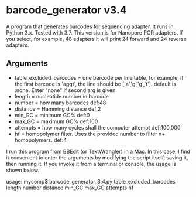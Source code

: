 # barcode_generator v3.4
A program that generates barcodes for sequencing adapter. It runs in Python 3.x. Tested with 3.7.
This version is for Nanopore PCR adapters. If you select, for example, 48 adapters it will print 
24 forward and 24 reverse adapters. 

## Arguments
* table_excluded_barcodes = one barcode per line table, for example, if the first barcode is 'aggt', the line
should be ['a','g','g','t']. default is :none. Enter "none" if second arg is given. 
* length = nucleotide number in barcode 
* number = how many barcodes def:48
* distance = Hamming distance def:2
* min_GC = minimum GC% def:0
* max_GC = maximum GC% def:100
* attempts = how many cycles shall the computer attempt def:100,000
* hf = homopolymer filter. Uses the provided number to filter n+ homopolymers. def:4

I run this program from BBEdit (or TextWrangler) in a Mac. In this case, I find it convenient to enter the arguments
by modifying the script itself, saving it, then running it. If you invoke it from a terminal or console, the usage 
is shown below.  

usage: mycomp$ barcode_generator_3.4.py table_excluded_barcodes length number distance min_GC max_GC attempts hf

